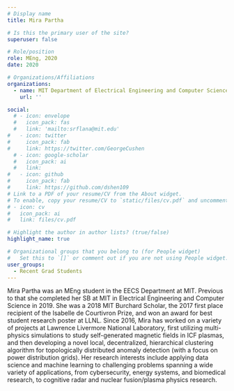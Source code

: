 ```yaml
---
# Display name
title: Mira Partha

# Is this the primary user of the site?
superuser: false

# Role/position
role: MEng, 2020
date: 2020

# Organizations/Affiliations
organizations:
  - name: MIT Department of Electrical Engineering and Computer Science
    url: ''

social:
  # - icon: envelope
  #   icon_pack: fas
  #   link: 'mailto:srflana@mit.edu'
#   - icon: twitter
#     icon_pack: fab
#     link: https://twitter.com/GeorgeCushen
  # - icon: google-scholar
  #   icon_pack: ai
  #   link:
#   - icon: github
#     icon_pack: fab
#     link: https://github.com/dshen109
# Link to a PDF of your resume/CV from the About widget.
# To enable, copy your resume/CV to `static/files/cv.pdf` and uncomment the lines below.
# - icon: cv
#   icon_pack: ai
#   link: files/cv.pdf

# Highlight the author in author lists? (true/false)
highlight_name: true

# Organizational groups that you belong to (for People widget)
#   Set this to `[]` or comment out if you are not using People widget.
user_groups:
  - Recent Grad Students
---
```


Mira Partha was an MEng student in the EECS Department at MIT. Previous to that she completed her SB at MIT in Electrical Engineering and Computer Science in 2019. She was a 2018 MIT Burchard Scholar, the 2017 first place recipient of the Isabelle de Courtivron Prize, and won an award for best student research poster at LLNL. Since 2016, Mira has worked on a variety of projects at Lawrence Livermore National Laboratory, first utilizing multi-physics simulations to study self-generated magnetic fields in ICF plasmas, and then developing a novel local, decentralized, hierarchical clustering algorithm for topologically distributed anomaly detection (with a focus on power distribution grids). Her research interests include applying data science and machine learning to challenging problems spanning a wide variety of applications, from cybersecurity, energy systems, and biomedical research, to cognitive radar and nuclear fusion/plasma physics research.
